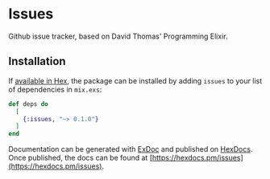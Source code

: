 # Issues

Github issue tracker, based on David Thomas' Programming Elixir.


## Installation

If [available in Hex](https://hex.pm/docs/publish), the package can be installed
by adding `issues` to your list of dependencies in `mix.exs`:

```elixir
def deps do
  [
    {:issues, "~> 0.1.0"}
  ]
end
```

Documentation can be generated with [ExDoc](https://github.com/elixir-lang/ex_doc)
and published on [HexDocs](https://hexdocs.pm). Once published, the docs can
be found at [https://hexdocs.pm/issues](https://hexdocs.pm/issues).

